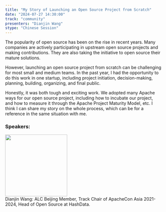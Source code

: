 ```yaml
---
title: "My Story of Launching an Open Source Project from Scratch"
date: "2024-07-27 14:30:00" 
track: "community"
presenters: "Dianjin Wang"
stype: "Chinese Session"
---
```

The popularity of open source has been on the rise in recent years. Many companies are actively participating in upstream open source projects and making contributions. They are also taking the initiative to open source their mature solutions. 

However, launching an open source project from scratch can be challenging for most small and medium teams. In the past year, I had the opportunity to do this work in one startup, including project initiation, decision-making, planning, building, organizing, and final public.

Honestly, it was both tough and exciting work. We adopted many Apache ways for our open source project, including how to incubate our project, and how to measure it through the Apache Project Maturity Model, etc. I think I can share my story on the whole process, which can be for a reference in the same situation with me. 
 
 ### Speakers: 
 <img src="https://sessionize.com/image/ba51-400o400o1-JXYRfvPWpWpQEji2NhNp6J.jpg" width="200" /><br>Dianjin Wang: ALC Beijing Member, Track Chair of ApacheCon Asia 2021-2024, Head of Open Source at HashData. 
 <br><br>